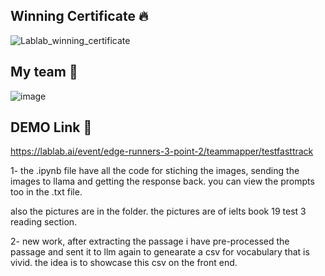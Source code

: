 ## Winning Certificate ️‍🔥

![Lablab_winning_certificate](https://github.com/user-attachments/assets/2b48139c-3b78-41fd-bc13-2ae42f964d5e)

## My team 👋

![image](https://github.com/user-attachments/assets/217ed897-4a50-4822-91a1-836278455f09)

## DEMO Link 🎥

https://lablab.ai/event/edge-runners-3-point-2/teammapper/testfasttrack


1- the .ipynb file have all the code for stiching the images, sending the images to llama and getting the response back. you can view the prompts too in the .txt file.

also the pictures are in the folder.
the pictures are of ielts book 19 test 3 reading section.

2- new work, after extracting the passage i have pre-processed the passage and sent it to llm again to genearate a csv for vocabulary that is vivid. the idea is to showcase this csv on the front end.
